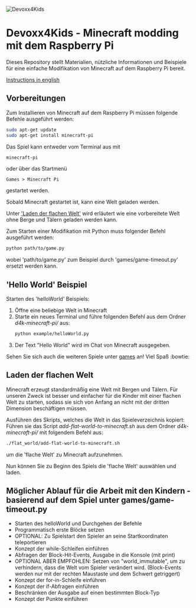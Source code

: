 ![Devoxx4Kids](http://www.devoxx4kids.de/wp-content/uploads/2015/07/cropped-header_hp.jpg)

# Devoxx4Kids - Minecraft modding mit dem Raspberry Pi
Dieses Repository stellt Materialien, nützliche Informationen und Beispiele für eine einfache Modifikation
von Minecraft auf dem Raspberry Pi bereit.


[Instructions in english](README.md)

## Vorbereitungen

Zum Installieren von Minecraft auf dem Raspberry Pi müssen folgende Befehle ausgeführt werden:
```sh
sudo apt-get update
sudo apt-get install minecraft-pi
```
Das Spiel kann entweder vom Terminal aus mit
```sh
minecraft-pi
```
oder über das Startmenü
```
Games > Minecraft Pi
```
gestartet werden.


Sobald Minecraft gestartet ist, kann eine Welt geladen werden.

Unter ['Laden der flachen Welt'](#flatworld) wird erläutert wie eine vorbereitete Welt
ohne Berge und Tälern geladen werden kann.

Zum Starten einer Modifikation mit Python muss folgender Befehl ausgeführt werden:
```sh
python path/to/game.py
```
wobei 'path/to/game.py' zum Beispiel durch 'games/game-timeout.py' ersetzt werden kann.


## 'Hello World' Beispiel
Starten des 'helloWorld' Beispiels:

1. Öffne eine beliebige Welt in Minecraft
2. Starte ein neues Terminal und führe folgenden Befehl aus dem Ordner _d4k-minecraft-pi/_ aus:
    ```sh
    python example/helloWorld.py
    ```
4. Der Text "Hello World" wird im Chat von Minecraft ausgegeben.


Sehen Sie sich auch die weiteren Spiele unter [games](games) an! Viel Spaß :bowtie:


## <a name="flatworld"></a>Laden der flachen Welt

Minecraft erzeugt standardmäßig eine Welt mit Bergen und Tälern. Für unseren Zweck ist besser und einfacher
für die Kinder mit einer flachen Welt zu starten, sodass sie sich von Anfang an nicht mit der
dritten Dimension beschäftigen müssen.

Ausführen des Skripts, welches die Welt in das Spieleverzeichnis kopiert:
Führen sie das Script _add-flat-world-to-minecraft.sh_ aus dem Ordner _d4k-minecraft-pi/_ mit folgendem Befehl aus:
```sh
./flat_world/add-flat-world-to-minecraft.sh
```
um die 'flache Welt' zu Minecraft aufzunehmen.

Nun können Sie zu Beginn des Spiels die 'flache Welt' auswählen und laden.


## Möglicher Ablauf für die Arbeit mit den Kindern - basierend auf dem Spiel unter games/game-timeout.py
* Starten des helloWorld und Durchgehen der Befehle
* Programmatisch erste Blöcke setzen
* OPTIONAL: Zu Spielstart den Spieler an seine Startkoordinaten teleportieren
* Konzept der while-Schleifen einführen
* Abfragen der Block-Hit-Events, Ausgabe in die Konsole (mit print)
* OPTIONAL ABER EMPFOHLEN: Setzen von "world_immutable", um zu verhindern, dass die Welt vom Spieler verändert wird. (Block-Events werden nur mit der rechten Maustaste und dem Schwert getriggert)
* Konzept der for-in-Schleife einführen
* Konzept der if-Abfragen einführen
* Beschränken der Ausgabe auf einen bestimmten Block-Typ
* Konzept der Punkte einführen